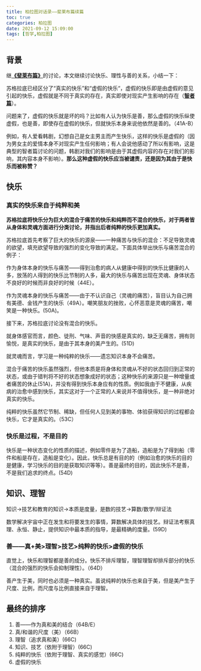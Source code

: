 ```yaml
---
title: 柏拉图对话录——斐莱布篇续篇
toc: true
categories: 柏拉图
date: 2021-09-12 15:09:00
tags: [哲学,柏拉图]
---
```


## 背景
继[**《斐莱布篇》**](/2021/09/08/柏拉图/柏拉图对话录——斐莱布篇/)的讨论，本文继续讨论快乐、理性与善的关系，小结一下：

苏格拉底已经区分了“真实的快乐”和“虚假的快乐“，虚假的快乐即是由虚假的意见引起的快乐，虚假就是不同于真实的存在，真实即使对现实产生影响的存在（[**智者篇**](/2021/09/04/柏拉图/柏拉图对话录——智者篇/)）。

问题来了，虚假的快乐就是坏的吗？比如有人认为快乐是善，那么虚假的快乐纵使虚假，也是善，即使存在虚假的快乐，但就快乐本身来说他依然是善的。（41A-B）

例如，有人爱看韩剧，幻想自己是女主男主而产生快乐，这样的快乐是虚假的（因为男女主的爱情本身不对现实产生任何影响；有人会说他感动了所以有影响，这是典型的智者篇讨论的问题，韩剧对我们的影响是由于其虚假内容的存在对我们的影响，其内容本身不影响）。**那么这种虚假的快乐应当被谴责，还是因为其由于是快乐而被称赞？**

## 快乐
### 真实的快乐来自于纯粹和美

**苏格拉底将快乐分为巨大的混合于痛苦的快乐和纯粹而不混合的快乐，对于两者皆从身体和灵魂方面进行分类讨论，并指出后者纯粹的快乐更加真实。**

苏格拉底首先考察了巨大的快乐的源泉——一种痛苦与快乐的混合：不足导致灵魂的欲望，填充欲望导致的强烈的变化导致的满足。下面具体举出快乐与痛苦混合的例子：

作为身体本身的快乐与痛苦——得到治愈的病人从健康中得到的快乐比健康的人多，放荡的人得到的快乐比节制的人多，最大的快乐与痛苦出现在灵魂、身体状态不良好的时候而非良好的时候（44E）。

作为灵魂本身的快乐与痛苦——由于不认识自己（灵魂的痛苦），盲目认为自己拥有美德、金钱产生的快乐（49A）。嘲笑朋友的挫败，心怀恶意是灵魂的痛苦，嘲笑是一种快乐。(50A)。

接下来，苏格拉底讨论没有混合的快乐。

就身体感官而言，颜色、徒刑、气味、声音的快感是真实的，缺乏无痛苦，拥有则愉悦，是真实的快乐，是由于其本身的美产生的。(51D)

就灵魂而言，学习是一种纯粹的快乐——遗忘知识本身不会痛苦。

混合于痛苦的快乐虽然强烈，但他本质是将身体和灵魂从不好的状态回归到正常的状态，或由于错判将不好的状态想象成好的状态；这种快乐的来源只是一种增量或者痛苦的休止(51A)，并没有得到快乐本身应有的性质。例如我由于不健康，从疾病的治愈中感到快乐，其实这对于一个正常的人来说并不值得快乐，是一种非绝对真实的快乐。

纯粹的快乐虽然它节制、稀缺，但任何人见到美的事物、体验获得知识的过程都会快乐，它才是真实的。（53C）

### 快乐是过程，不是目的

快乐是一种状态变化的性质的描述，例如零件是为了造船，造船是为了得到船（零件和船是存在，造船是变化）。因此，快乐总是有目的的（例如治愈的快乐的目的是健康，学习快乐的目的是获取知识等等）。善是最终的目的，因此快乐不是善，不是我们追求的终点。(54D)

## 知识、理智

知识->技艺和教育的知识->本质是度量，是数的技艺->算数/数学/辩证法

数学解决宇宙中正在发生和将要发生的事情，算数解决具体的技艺。辩证法考察真理、永恒、静止，提供知识中最本质的指导，是最精确的度量。(59D)

### 善——真+美>理智>技艺>纯粹的快乐>虚假的快乐

直觉上，快乐和理智都是善的成分。快乐不排斥理智，理智理智却排斥部分的快乐（混合的强烈的快乐会抑制理性）。（64D）

善产生于美，同时也必须是一种真实。虽说纯粹的快乐也来自于美，但是美产生于尺度、比例，而尺度与比例直接来自于理智。

## 最终的排序

1. 善——作为真和美的结合（64B/E）
2. 真/和谐的尺度（美）（66B）
3. 理智（追求真和美）(66C)
4. 知识、技艺（依附于理智）(66C)
5. 纯粹的快乐（依附于理智、真实的感觉）(66C)
6. 虚假的快乐